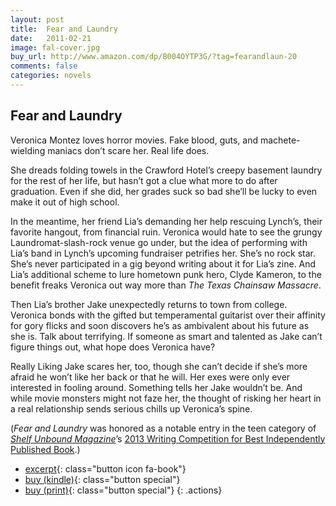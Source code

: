 ```yaml
---
layout: post
title:  Fear and Laundry
date:   2011-02-21
image: fal-cover.jpg
buy_url: http://www.amazon.com/dp/B004OYTP3G/?tag=fearandlaun-20
comments: false
categories: novels
---
```


## Fear and Laundry

Veronica Montez loves horror movies. Fake blood, guts, and machete-wielding maniacs don’t scare her. Real life does.

She dreads folding towels in the Crawford Hotel’s creepy basement laundry for the rest of her life, but hasn’t got a clue what more to do after graduation. Even if she did, her grades suck so bad she’ll be lucky to even make it out of high school.

In the meantime, her friend Lia’s demanding her help rescuing Lynch’s, their favorite hangout, from financial ruin. Veronica would hate to see the grungy Laundromat-slash-rock venue go under, but the idea of performing with Lia’s band in Lynch’s upcoming fundraiser petrifies her. She’s no rock star. She’s never participated in a gig beyond writing about it for Lia’s zine. And Lia’s additional scheme to lure hometown punk hero, Clyde Kameron, to the benefit freaks Veronica out way more than *The Texas Chainsaw Massacre*.

Then Lia’s brother Jake unexpectedly returns to town from college. Veronica bonds with the gifted but temperamental guitarist over their affinity for gory flicks and soon discovers he’s as ambivalent about his future as she is. Talk about terrifying. If someone as smart and talented as Jake can’t figure things out, what hope does Veronica have?

Really Liking Jake scares her, too, though she can’t decide if she’s more afraid he won’t like her back or that he will. Her exes were only ever interested in fooling around. Something tells her Jake wouldn’t be. And while movie monsters might not faze her, the thought of risking her heart in a real relationship sends serious chills up Veronica’s spine.

(*Fear and Laundry* was honored as a notable entry in the teen category of [*Shelf Unbound Magazine*][shelfunbound]’s [2013 Writing Competition for Best Independently Published Book][shelfunboundcomp].)

- [excerpt][excerpt]{: class="button icon fa-book"}
- [buy (kindle)][buy]{: class="button special"}
- [buy (print)][buy2]{: class="button special"}
{: .actions}

[excerpt]:/novels/fear-and-laundry/excerpt/
[buy]:http://www.amazon.com/dp/B004OYTP3G/?tag=fearandlaun-20
[buy2]:http://www.amazon.com/dp/1456575570/?tag=fearandlaun-20
[shelfunbound]:http://www.shelfmediagroup.com/pages/issues.html
[shelfunboundcomp]:https://issuu.com/shelfunbound/docs/shelf_unbound_december-january_2014